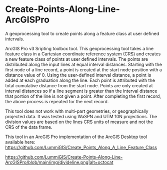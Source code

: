 # Create-Points-Along-Line-ArcGISPro
A geoprocessing tool to create points along a feature class at user defined intervals.

ArcGIS Pro v3 Sripting toolbox tool.
This geoprocessing tool takes a line feature class in a Cartesian coordinate reference system (CRS) and creates a new feature class of points at user defined intervals. The points are distributed along the input lines at equal interval distances. Starting with the first node of a line record, a point is created at the start node position with a distance value of 0. Using the user-defined interval distance, a point is added at each graduation along the line. Each point is attributed with the total cumulative distance from the start node. Points are only created at interval distances so if a line segment is greater than the interval distance that portion of the line is not given a point. After completing the first record, the above process is repeated for the next record.


This tool does not work with multi-part geometries, or geographically projected data. It was tested using WaSPN and UTM 10N projections.
The division values are based on the lines CRS units of measure and not the CRS of the data frame.


This tool in an ArcGIS Pro implementation of the ArcGIS Desktop tool available here:   https://github.com/LummiGIS/Create_Points_Along_A_Line_Feature_Class


https://github.com/LummiGIS/Create-Points-Along-Line-ArcGISPro/blob/main/img/divideline.png|alt=octocat

